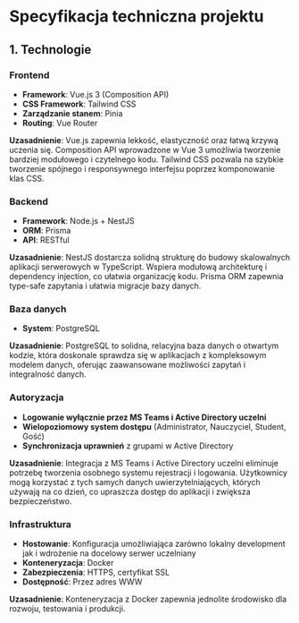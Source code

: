 # Specyfikacja techniczna projektu

## 1. Technologie

### Frontend
- **Framework**: Vue.js 3 (Composition API)
- **CSS Framework**: Tailwind CSS
- **Zarządzanie stanem**: Pinia
- **Routing**: Vue Router

**Uzasadnienie**: Vue.js zapewnia lekkość, elastyczność oraz łatwą krzywą uczenia się. Composition API wprowadzone w Vue 3 umożliwia tworzenie bardziej modułowego i czytelnego kodu. Tailwind CSS pozwala na szybkie tworzenie spójnego i responsywnego interfejsu poprzez komponowanie klas CSS.

### Backend
- **Framework**: Node.js + NestJS
- **ORM**: Prisma
- **API**: RESTful

**Uzasadnienie**: NestJS dostarcza solidną strukturę do budowy skalowalnych aplikacji serwerowych w TypeScript. Wspiera modułową architekturę i dependency injection, co ułatwia organizację kodu. Prisma ORM zapewnia type-safe zapytania i ułatwia migracje bazy danych.

### Baza danych
- **System**: PostgreSQL

**Uzasadnienie**: PostgreSQL to solidna, relacyjna baza danych o otwartym kodzie, która doskonale sprawdza się w aplikacjach z kompleksowym modelem danych, oferując zaawansowane możliwości zapytań i integralność danych.

### Autoryzacja
- **Logowanie wyłącznie przez MS Teams i Active Directory uczelni**
- **Wielopoziomowy system dostępu** (Administrator, Nauczyciel, Student, Gość)
- **Synchronizacja uprawnień** z grupami w Active Directory

**Uzasadnienie**: Integracja z MS Teams i Active Directory uczelni eliminuje potrzebę tworzenia osobnego systemu rejestracji i logowania. Użytkownicy mogą korzystać z tych samych danych uwierzytelniających, których używają na co dzień, co upraszcza dostęp do aplikacji i zwiększa bezpieczeństwo.

### Infrastruktura
- **Hostowanie**: Konfiguracja umożliwiająca zarówno lokalny development jak i wdrożenie na docelowy serwer uczelniany
- **Konteneryzacja**: Docker
- **Zabezpieczenia**: HTTPS, certyfikat SSL
- **Dostępność**: Przez adres WWW

**Uzasadnienie**: Konteneryzacja z Docker zapewnia jednolite środowisko dla rozwoju, testowania i produkcji.